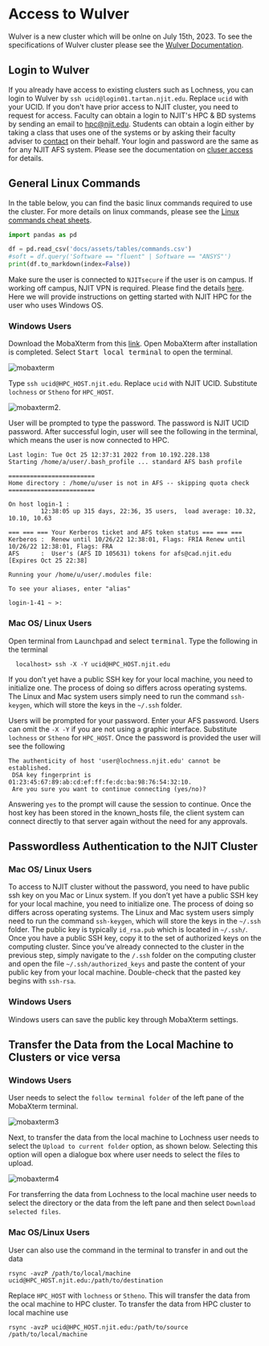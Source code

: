 # Access to Wulver
Wulver is a new cluster which will be onlne on July 15th, 2023. To see the specifications of Wulver cluster please see the [Wulver Documentation](wulver.md). 

## Login to Wulver
If you already have access to existing clusters such as Lochness, you can login to Wulver by 
`ssh ucid@login01.tartan.njit.edu`. Replace `ucid` with your UCID. If you don't have prior access to NJIT cluster, you need to request for access.
Faculty can obtain a login to NJIT's HPC & BD systems by sending an email to [hpc@njit.edu](mailto:hpc@njit.edu). Students can obtain a login either by taking a class that uses one of the systems or by asking their faculty adviser to [contact](mailto:hpc@njit.edu) on their behalf. Your login and password are the same as for any NJIT AFS system.
Please see the documentation on [cluser access](cluster_access.md) for details.

## General Linux Commands
In the table below, you can find the basic linux commands required to use the cluster. For more details on linux commands, please see the [Linux commands cheat sheets](https://www.linuxtrainingacademy.com/linux-commands-cheat-sheet).

```python exec="on"
import pandas as pd

df = pd.read_csv('docs/assets/tables/commands.csv')
#soft = df.query('Software == "fluent" | Software == "ANSYS"')
print(df.to_markdown(index=False))
```
Make sure the user is connected to `NJITsecure` if the user is on campus. If working off campus, NJIT VPN is required. Please find the details [here](https://ist.njit.edu/vpn).
Here we will provide instructions on getting started with NJIT HPC for the user who uses Windows OS.

### Windows Users
Download the MobaXterm from this [link](https://ist.njit.edu/software-available-download/). 
Open MobaXterm after installation is completed. 
Select <kbd>Start local terminal</kbd> to open the terminal.

![mobaxterm](img/Mobaxterm.png)

Type `ssh ucid@HPC_HOST.njit.edu`. Replace `ucid` with NJIT UCID. Substitute `lochness` or `Stheno` for `HPC_HOST`.

![mobaxterm2](img/Mobaxterm2.png). 

User will be prompted to type the password. The password is NJIT UCID password.
After successful login, user will see the following in the terminal, which means the user is now connected to HPC.

```
Last login: Tue Oct 25 12:37:31 2022 from 10.192.228.138
Starting /home/a/user/.bash_profile ... standard AFS bash profile

========================
Home directory : /home/u/user is not in AFS -- skipping quota check
========================

On host login-1 :
         12:38:05 up 315 days, 22:36, 35 users,  load average: 10.32, 10.10, 10.63

=== === === Your Kerberos ticket and AFS token status === === ===
Kerberos :  Renew until 10/26/22 12:38:01, Flags: FRIA Renew until 10/26/22 12:38:01, Flags: FRA
AFS      :  User's (AFS ID 105631) tokens for afs@cad.njit.edu [Expires Oct 25 22:38]

Running your /home/u/user/.modules file:

To see your aliases, enter "alias"

login-1-41 ~ >:
```

### Mac OS/ Linux Users

Open terminal from <kbd>Launchpad</kbd> and select <kbd>terminal</kbd>.
Type the following in the terminal  
```
  localhost> ssh -X -Y ucid@HPC_HOST.njit.edu  
```
If you don’t yet have a public SSH key for your local machine, you need to initialize one. The process of doing so differs across operating systems. The Linux and Mac system users simply need to run the command `ssh-keygen`, which will store the keys in the `~/.ssh` folder.

Users will be prompted for your password. Enter your AFS password. Users can omit the `-X -Y` if you are not using a graphic interface. Substitute `lochness` or `Stheno` for `HPC_HOST`.
Once the password is provided the user will see the following

```
The authenticity of host 'user@lochness.njit.edu' cannot be established.
 DSA key fingerprint is 01:23:45:67:89:ab:cd:ef:ff:fe:dc:ba:98:76:54:32:10. 
 Are you sure you want to continue connecting (yes/no)?
```
  
Answering `yes` to the prompt will cause the session to continue. Once the host key has been stored in the known_hosts file, the client system can connect directly to that server again without the need for any approvals. 

## Passwordless Authentication to the NJIT Cluster
### Mac OS/ Linux Users
To access to NJIT cluster without the password, you need to have public ssh key on you Mac or Linux system. If you don’t yet have a public SSH key for your local machine, you need to initialize one. The process of doing so differs across operating systems. The Linux and Mac system users simply need to run the command `ssh-keygen`, which will store the keys in the `~/.ssh` folder. The public key is typically `id_rsa.pub` which is located in `~/.ssh/`.
Once you have a public SSH key, copy it to the set of authorized keys on the computing cluster. Since you’ve already connected to the cluster in the previous step, simply navigate to the `/.ssh` folder on the computing cluster and open the file `~/.ssh/authorized_keys` and paste the content of your public key from your local machine. Double-check that the pasted key begins with `ssh-rsa`.
### Windows Users
Windows users can save the public key through MobaXterm settings.

## Transfer the Data from the Local Machine to Clusters or vice versa 
### Windows Users
User needs to select the `follow terminal folder` of the left pane of the MobaXterm terminal. 

![mobaxterm3](img/Mobaxterm3.png)

Next, to transfer the data from the local machine to Lochness user needs to select the `Upload to current folder` option, as shown below. Selecting this option will open a dialogue box where user needs to select the files to upload.

![mobaxterm4](img/Mobaxterm4.png)

For transferring the data from Lochness to the local machine user needs to select the directory or the data from the left pane and then select `Download selected files`.

### Mac OS/Linux Users
User can also use the command in the terminal to transfer in and out the data 
 
```
rsync -avzP /path/to/local/machine ucid@HPC_HOST.njit.edu:/path/to/destination
```
Replace `HPC_HOST` with `lochness` or `Stheno`. This will transfer the data from the ocal machine to HPC cluster. 
To transfer the data from HPC cluster to local machine use
  
```
rsync -avzP ucid@HPC_HOST.njit.edu:/path/to/source /path/to/local/machine
```




